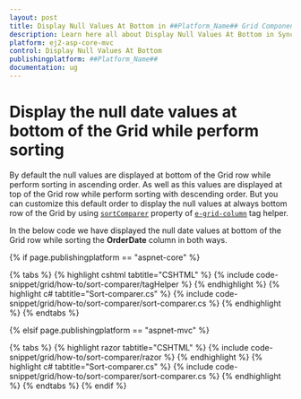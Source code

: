 ```yaml
---
layout: post
title: Display Null Values At Bottom in ##Platform_Name## Grid Component
description: Learn here all about Display Null Values At Bottom in Syncfusion ##Platform_Name## Grid component of Syncfusion Essential JS 2 and more.
platform: ej2-asp-core-mvc
control: Display Null Values At Bottom
publishingplatform: ##Platform_Name##
documentation: ug
---
```



# Display the null date values at bottom of the Grid while perform sorting

By default the null values are displayed at bottom of the Grid row while perform sorting in ascending order. As well as this values are displayed at top of the Grid row while perform sorting with descending order. But you can customize this default order to display the null values at always bottom row of the Grid by using [`sortComparer`](https://help.syncfusion.com/cr/aspnetcore-js2/Syncfusion.EJ2.Grids.GridColumn.html#Syncfusion_EJ2_Grids_GridColumn_SortComparer) property of [`e-grid-column`](https://help.syncfusion.com/cr/aspnetcore-js2/Syncfusion.EJ2.Grids.GridColumn.html) tag helper.

In the below code we have displayed the null date values at bottom of the Grid row while sorting the **OrderDate** column in both ways.

{% if page.publishingplatform == "aspnet-core" %}

{% tabs %}
{% highlight cshtml tabtitle="CSHTML" %}
{% include code-snippet/grid/how-to/sort-comparer/tagHelper %}
{% endhighlight %}
{% highlight c# tabtitle="Sort-comparer.cs" %}
{% include code-snippet/grid/how-to/sort-comparer/sort-comparer.cs %}
{% endhighlight %}
{% endtabs %}

{% elsif page.publishingplatform == "aspnet-mvc" %}

{% tabs %}
{% highlight razor tabtitle="CSHTML" %}
{% include code-snippet/grid/how-to/sort-comparer/razor %}
{% endhighlight %}
{% highlight c# tabtitle="Sort-comparer.cs" %}
{% include code-snippet/grid/how-to/sort-comparer/sort-comparer.cs %}
{% endhighlight %}
{% endtabs %}
{% endif %}


